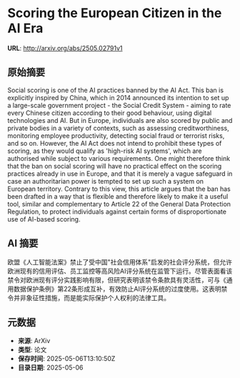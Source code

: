 # Scoring the European Citizen in the AI Era

**URL**: http://arxiv.org/abs/2505.02791v1

## 原始摘要

Social scoring is one of the AI practices banned by the AI Act. This ban is
explicitly inspired by China, which in 2014 announced its intention to set up a
large-scale government project - the Social Credit System - aiming to rate
every Chinese citizen according to their good behaviour, using digital
technologies and AI. But in Europe, individuals are also scored by public and
private bodies in a variety of contexts, such as assessing creditworthiness,
monitoring employee productivity, detecting social fraud or terrorist risks,
and so on. However, the AI Act does not intend to prohibit these types of
scoring, as they would qualify as 'high-risk AI systems', which are authorised
while subject to various requirements. One might therefore think that the ban
on social scoring will have no practical effect on the scoring practices
already in use in Europe, and that it is merely a vague safeguard in case an
authoritarian power is tempted to set up such a system on European territory.
Contrary to this view, this article argues that the ban has been drafted in a
way that is flexible and therefore likely to make it a useful tool, similar and
complementary to Article 22 of the General Data Protection Regulation, to
protect individuals against certain forms of disproportionate use of AI-based
scoring.


## AI 摘要

欧盟《人工智能法案》禁止了受中国"社会信用体系"启发的社会评分系统，但允许欧洲现有的信用评估、员工监控等高风险AI评分系统在监管下运行。尽管表面看该禁令对欧洲现有评分实践影响有限，但研究表明该禁令条款具有灵活性，可与《通用数据保护条例》第22条形成互补，有效防止AI评分系统的过度使用。这表明禁令并非象征性措施，而是能实际保护个人权利的法律工具。

## 元数据

- **来源**: ArXiv
- **类型**: 论文
- **保存时间**: 2025-05-06T13:10:50Z
- **目录日期**: 2025-05-06
